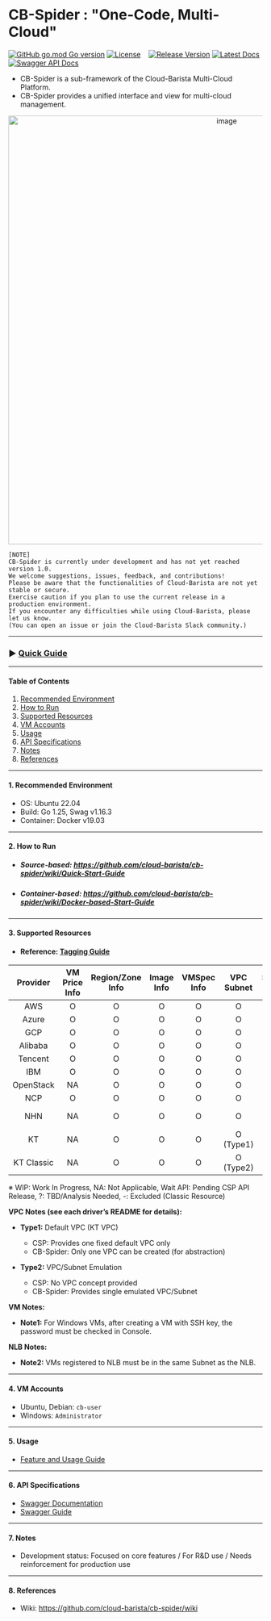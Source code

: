 # CB-Spider : "One-Code, Multi-Cloud"
[![GitHub go.mod Go version](https://img.shields.io/github/go-mod/go-version/cloud-barista/cb-spider?label=go.mod)](https://github.com/cloud-barista/cb-spider/blob/master/go.mod)
[![License](https://img.shields.io/badge/License-Apache%202.0-blue.svg)](https://github.com/cloud-barista/cb-spider/blob/master/LICENSE)&nbsp;&nbsp;&nbsp;
[![Release Version](https://img.shields.io/github/v/release/cloud-barista/cb-spider)](https://github.com/cloud-barista/cb-spider/releases)
[![Latest Docs](https://img.shields.io/badge/docs-latest-green)](https://github.com/cloud-barista/cb-spider/wiki)
[![Swagger API Docs](https://img.shields.io/badge/docs-Swagger_API-blue)](https://cloud-barista.github.io/api/?url=https://raw.githubusercontent.com/cloud-barista/cb-spider/refs/heads/master/api/swagger.yaml)


- CB-Spider is a sub-framework of the Cloud-Barista Multi-Cloud Platform.<br>
- CB-Spider provides a unified interface and view for multi-cloud management.

<p align="center">
  <img width="850" alt="image" src="https://github.com/user-attachments/assets/c1e5328b-151d-4b24-ad62-947e8bfcbbcf">
</p>


```
[NOTE]
CB-Spider is currently under development and has not yet reached version 1.0.
We welcome suggestions, issues, feedback, and contributions!
Please be aware that the functionalities of Cloud-Barista are not yet stable or secure.
Exercise caution if you plan to use the current release in a production environment.
If you encounter any difficulties while using Cloud-Barista, please let us know.
(You can open an issue or join the Cloud-Barista Slack community.)
```

***

### ▶ **[Quick Guide](https://github.com/cloud-barista/cb-spider/wiki/Quick-Start-Guide)**
***

#### Table of Contents

1. [Recommended Environment](#1-recommended-environment)  
2. [How to Run](#2-how-to-run)  
3. [Supported Resources](#3-supported-resources)  
4. [VM Accounts](#4-vm-accounts)  
5. [Usage](#5-usage)  
6. [API Specifications](#6-api-specifications)  
7. [Notes](#7-notes)  
8. [References](#8-references)  

***

#### 1. Recommended Environment

- OS: Ubuntu 22.04  
- Build: Go 1.25, Swag v1.16.3  
- Container: Docker v19.03  

---

#### 2. How to Run

- ##### Source-based: https://github.com/cloud-barista/cb-spider/wiki/Quick-Start-Guide  
- ##### Container-based: https://github.com/cloud-barista/cb-spider/wiki/Docker-based-Start-Guide  

---

#### 3. Supported Resources
- #### Reference: [Tagging Guide](https://github.com/cloud-barista/cb-spider/wiki/Tag-and-Cloud-Driver-API)  

| Provider      | VM Price<br>Info | Region/Zone<br>Info | Image<br>Info | VMSpec<br>Info | VPC<br>Subnet       | Security<br>Group | VM KeyPair      | VM             | Disk | MyImage | NLB | K8S | Object<br> Storage |
|:-------------:|:-------------:|:-------------------:|:-------------:|:--------------:|:-------------------:|:-----------------:|:---------------:|:--------------:|:----:|:---:|:-------:|:-----------:|:-----------:|
| AWS           | O             | O                   | O             | O              | O                   | O                 | O               | O              | O    | O   | O       | O        | O        |
| Azure         | O             | O                  | O             | O              | O                   | O                 | O               | O              | O    | O   | O       | O        | WIP        |
| GCP           | O             | O                   | O             | O              | O                   | O                 | O               | O              | O    | O   | O       | O        | O        |
| Alibaba       | O             | O                   | O             | O              | O                   | O                 | O               | O              | O    | O   | O       | O           | O        |
| Tencent       | O             | O                   | O             | O              | O                   | O                 | O               | O              | O    | O   | O       | O           | WIP        |
| IBM           | O             | O                  | O             | O              | O                   | O                 | O               | O              | O    | O   | O       | O        | O        |
| OpenStack     | NA             | O                   | O             | O              | O                   | O                 | O               | O              | O    | O   | O       | ?           | WIP        |
| NCP           | O            | O                   | O             | O              | O                   | O                 | O               | O              | O    | O   | O       | WIP           | O        |
| NHN           | NA             | O                   | O             | O              | O                 | O                 | O               | O<br>(Note1)   | O    | O    | O     | O           | O        |
| KT            | NA             | O                   | O             | O              | O<br>(Type1)       | O                 | O               | O              | O    | O   | O<br>(Note2)| Wait API  | O        |
| KT Classic    | NA             | O                   | O             | O              | O<br>(Type2)       | O                 | O               | O              | O    | O   | O       | NA          | -        |

※ WIP: Work In Progress, NA: Not Applicable, Wait API: Pending CSP API Release, ?: TBD/Analysis Needed, -: Excluded (Classic Resource)  

**VPC Notes (see each driver’s README for details):**  
- **Type1:** Default VPC (KT VPC)  
  - CSP: Provides one fixed default VPC only  
  - CB-Spider: Only one VPC can be created (for abstraction)  

- **Type2:** VPC/Subnet Emulation  
  - CSP: No VPC concept provided  
  - CB-Spider: Provides single emulated VPC/Subnet  

**VM Notes:**  
- **Note1:** For Windows VMs, after creating a VM with SSH key, the password must be checked in Console.  

**NLB Notes:**  
- **Note2:** VMs registered to NLB must be in the same Subnet as the NLB.  

---

#### 4. VM Accounts
- Ubuntu, Debian: `cb-user`  
- Windows: `Administrator`  

---

#### 5. Usage
- [Feature and Usage Guide](https://github.com/cloud-barista/cb-spider/wiki/features-and-usages)  

---

#### 6. API Specifications
- [Swagger Documentation](https://github.com/cloud-barista/cb-spider/tree/master/api)  
- [Swagger Guide](https://github.com/cloud-barista/cb-spider/wiki/Swagger-Guide)  

---

#### 7. Notes
- Development status: Focused on core features / For R&D use / Needs reinforcement for production use  

---

#### 8. References
- Wiki: https://github.com/cloud-barista/cb-spider/wiki  
